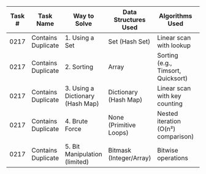 | Task # | Task Name         | Way to Solve                     | Data Structures Used     | Algorithms Used                     | Is There Editorial |
|--------|-------------------|----------------------------------|---------------------------|-------------------------------------|--------|
| 0217    | Contains Duplicate | 1. Using a Set                   | Set (Hash Set)            | Linear scan with lookup             | No    |
| 0217    | Contains Duplicate | 2. Sorting                       | Array                     | Sorting (e.g., Timsort, Quicksort)  | No    |
| 0217    | Contains Duplicate | 3. Using a Dictionary (Hash Map) | Dictionary (Hash Map)     | Linear scan with key counting       | No    |
| 0217    | Contains Duplicate | 4. Brute Force                   | None (Primitive Loops)    | Nested iteration (O(n²) comparison) | No    |
| 0217    | Contains Duplicate | 5. Bit Manipulation (limited)    | Bitmask (Integer/Array)   | Bitwise operations                  | No    |
